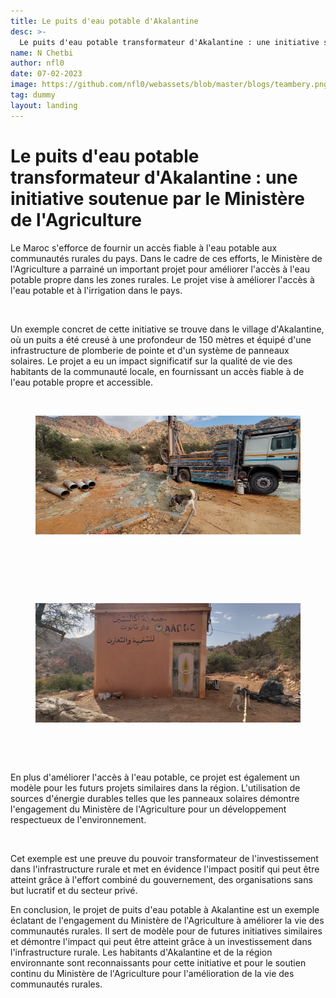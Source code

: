 ```yaml
---
title: Le puits d'eau potable d'Akalantine
desc: >-
  Le puits d'eau potable transformateur d'Akalantine : une initiative soutenue par le Ministère de l'Agriculture
name: N Chetbi
author: nfl0
date: 07-02-2023
image: https://github.com/nfl0/webassets/blob/master/blogs/teambery.png?raw=true
tag: dummy
layout: landing
---
```


<h1>Le puits d'eau potable transformateur d'Akalantine : une initiative soutenue par le Ministère de l'Agriculture</h1>

<p>Le Maroc s'efforce de fournir un accès fiable à l'eau potable aux communautés rurales du pays. Dans le cadre de ces efforts, le Ministère de l'Agriculture a parrainé un important projet pour améliorer l'accès à l'eau potable propre dans les zones rurales. Le projet vise à améliorer l'accès à l'eau potable et à l'irrigation dans le pays.</p>

<figure><img src="https://middle-east-online.com/sites/default/files/styles/home_special_coverage_1920xauto/public/2022-11/morocco%20king%20Mohammed%20VI.jpg?itok=AkrS_z5G" alt=""><figcaption></figcaption></figure>

<p>Un exemple concret de cette initiative se trouve dans le village d'Akalantine, où un puits a été creusé à une profondeur de 150 mètres et équipé d'une infrastructure de plomberie de pointe et d'un système de panneaux solaires. Le projet a eu un impact significatif sur la qualité de vie des habitants de la communauté locale, en fournissant un accès fiable à de l'eau potable propre et accessible.</p>

<div>

<figure><img src="https://raw.githubusercontent.com/nfl0/webdata/master/.gitbook/assets/1.jpg" alt=""><figcaption></figcaption></figure>

<figure><img src="https://raw.githubusercontent.com/nfl0/webdata/master/.gitbook/assets/2.jpg" alt=""><figcaption></figcaption></figure>

<figure><img src="https://raw.githubusercontent.com/nfl0/webdata/master/.gitbook/assets/3.jpg" alt=""><figcaption></figcaption></figure>

<figure><img src="https://raw.githubusercontent.com/nfl0/webdata/master/.gitbook/assets/4.jpg" alt=""><figcaption></figcaption></figure>

<figure><img src="https://raw.githubusercontent.com/nfl0/webdata/master/.gitbook/assets/5.jpg" alt=""><figcaption></figcaption></figure>

<figure><img src="https://raw.githubusercontent.com/nfl0/webdata/master/.gitbook/assets/6.jpg" alt=""><figcaption></figcaption></figure>

</div>

<div>
		<figure><img src="https://raw.githubusercontent.com/nfl0/webdata/master/.gitbook/assets/8 (2).jpg" alt=""><figcaption></figcaption></figure>
		<figure><img src="https://raw.githubusercontent.com/nfl0/webdata/master/.gitbook/assets/7.jpg" alt=""><figcaption></figcaption></figure>
	</div>

<p>En plus d'améliorer l'accès à l'eau potable, ce projet est également un modèle pour les futurs projets similaires dans la région. L'utilisation de sources d'énergie durables telles que les panneaux solaires démontre l'engagement du Ministère de l'Agriculture pour un développement respectueux de l'environnement.</p>

<figure><img src="https://www.moroccoworldnews.com/wp-content/uploads/2023/01/casablanca-to-host-fifth-industry-mornings-to-discuss-moroccos-water-management-800x450.jpeg" alt=""><figcaption></figcaption></figure>

<p>Cet exemple est une preuve du pouvoir transformateur de l'investissement dans l'infrastructure rurale et met en évidence l'impact positif qui peut être atteint grâce à l'effort combiné du gouvernement, des organisations sans but lucratif et du secteur privé.</p>

<p>En conclusion, le projet de puits d'eau potable à Akalantine est un exemple éclatant de l'engagement du Ministère de l'Agriculture à améliorer la vie des communautés rurales. Il sert de modèle pour de futures initiatives similaires et démontre l'impact qui peut être atteint grâce à un investissement dans l'infrastructure rurale. Les habitants d'Akalantine et de la région environnante sont reconnaissants pour cette initiative et pour le soutien continu du Ministère de l'Agriculture pour l'amélioration de la vie des communautés rurales.</p>
